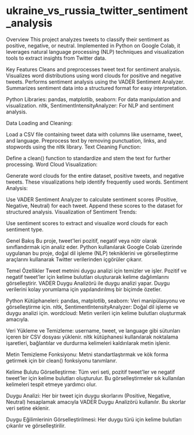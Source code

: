 # ukraine_vs_russia_twitter_sentiment_analysis
Overview
This project analyzes tweets to classify their sentiment as positive, negative, or neutral. Implemented in Python on Google Colab, it leverages natural language processing (NLP) techniques and visualization tools to extract insights from Twitter data.

Key Features
Cleans and preprocesses tweet text for sentiment analysis.
Visualizes word distributions using word clouds for positive and negative tweets.
Performs sentiment analysis using the VADER Sentiment Analyzer.
Summarizes sentiment data into a structured format for easy interpretation.

Python Libraries:
pandas, matplotlib, seaborn: For data manipulation and visualization.
nltk, SentimentIntensityAnalyzer: For NLP and sentiment analysis.

Data Loading and Cleaning:

Load a CSV file containing tweet data with columns like username, tweet, and language.
Preprocess text by removing punctuation, links, and stopwords using the nltk library.
Text Cleaning Function:

Define a clean() function to standardize and stem the text for further processing.
Word Cloud Visualization:

Generate word clouds for the entire dataset, positive tweets, and negative tweets.
These visualizations help identify frequently used words.
Sentiment Analysis:

Use VADER Sentiment Analyzer to calculate sentiment scores (Positive, Negative, Neutral) for each tweet.
Append these scores to the dataset for structured analysis.
Visualization of Sentiment Trends:

Use sentiment scores to extract and visualize word clouds for each sentiment type.

Genel Bakış
Bu proje, tweet'leri pozitif, negatif veya nötr olarak sınıflandırmak için analiz eder. Python kullanılarak Google Colab üzerinde uygulanan bu proje, doğal dil işleme (NLP) tekniklerini ve görselleştirme araçlarını kullanarak Twitter verilerinden içgörüler çıkarır.

Temel Özellikler
Tweet metnini duygu analizi için temizler ve işler.
Pozitif ve negatif tweet'ler için kelime bulutları oluşturarak kelime dağılımlarını görselleştirir.
VADER Duygu Analizörü ile duygu analizi yapar.
Duygu verilerini kolay yorumlama için yapılandırılmış bir biçimde özetler.

Python Kütüphaneleri:
pandas, matplotlib, seaborn: Veri manipülasyonu ve görselleştirme için.
nltk, SentimentIntensityAnalyzer: Doğal dil işleme ve duygu analizi için.
wordcloud: Metin verileri için kelime bulutları oluşturmak amacıyla.

Veri Yükleme ve Temizleme:
username, tweet, ve language gibi sütunları içeren bir CSV dosyası yüklenir.
nltk kütüphanesi kullanılarak noktalama işaretleri, bağlantılar ve durdurma kelimeleri kaldırılarak metin işlenir.

Metin Temizleme Fonksiyonu:
Metni standartlaştırmak ve kök forma getirmek için bir clean() fonksiyonu tanımlanır.

Kelime Bulutu Görselleştirme:
Tüm veri seti, pozitif tweet'ler ve negatif tweet'ler için kelime bulutları oluşturulur.
Bu görselleştirmeler sık kullanılan kelimeleri tespit etmeye yardımcı olur.

Duygu Analizi:
Her bir tweet için duygu skorlarını (Positive, Negative, Neutral) hesaplamak amacıyla VADER Duygu Analizörü kullanılır.
Bu skorlar veri setine eklenir.

Duygu Eğilimlerinin Görselleştirilmesi:
Her duygu türü için kelime bulutları çıkarılır ve görselleştirilir.
